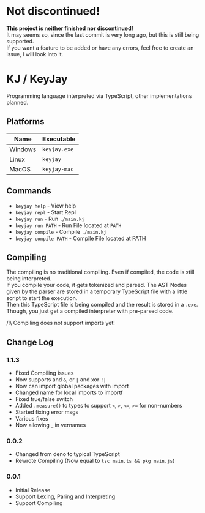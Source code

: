 # Not discontinued!
**This project is neither finished nor discontinued!**  
It may seems so, since the last commit is very long ago, but this is still being supported.  
If you want a feature to be added or have any errors, feel free to create an issue, I will look into it.

# KJ / KeyJay
Programming language interpreted via TypeScript, other implementations planned.  
## Platforms
| Name | Executable |
|-|-|
| Windows | `keyjay.exe` |
| Linux | `keyjay` |
| MacOS | `keyjay-mac` |
## Commands
* `keyjay help` - View help
* `keyjay repl` - Start Repl
* `keyjay run` - Run `./main.kj`
* `keyjay run PATH` - Run File located at `PATH`
* `keyjay compile` - Compile `./main.kj`
* `keyjay compile PATH` - Compile File located at PATH
## Compiling
The compiling is no traditional compiling. Even if compiled, the code is still being interpreted.  
If you compile your code, it gets tokenized and parsed. The AST Nodes given by the parser are stored in a temporary TypeScript file with a little script to start the execution.  
Then this TypeScript file is being compiled and the result is stored in a `.exe`.  
Though, you just get a compiled interpreter with pre-parsed code.  

/!\ Compiling does not support imports yet!

## Change Log
### 1.1.3
* Fixed Compiling issues
* Now supports and `&`, or `|` and xor `!|`
* Now can import global packages with import
* Changed name for local imports to importf
* Fixed true/false switch
* Added `.measure()` to types to support `<`, `>`, `<=`, `>=` for non-numbers
* Started fixing error msgs
* Various fixes
* Now allowing _ in vernames
### 0.0.2
* Changed from deno to typical TypeScript
* Rewrote Compiling (Now equal to `tsc main.ts && pkg main.js`)
### 0.0.1
* Initial Release
* Support Lexing, Paring and Interpreting
* Support Compiling
